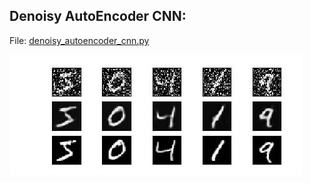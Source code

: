 ## Denoisy AutoEncoder CNN:
File: [denoisy_autoencoder_cnn.py](./denoisy_autoencoder_cnn.py)<p>
![](./Images/denoisy_autoencoder_cnn.jpg)
